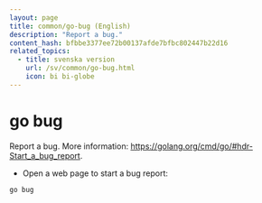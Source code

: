 ```yaml
---
layout: page
title: common/go-bug (English)
description: "Report a bug."
content_hash: bfbbe3377ee72b00137afde7bfbc802447b22d16
related_topics:
  - title: svenska version
    url: /sv/common/go-bug.html
    icon: bi bi-globe
---
```

# go bug

Report a bug.
More information: <https://golang.org/cmd/go/#hdr-Start_a_bug_report>.

- Open a web page to start a bug report:

`go bug`
